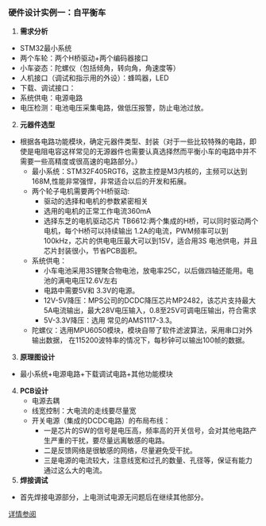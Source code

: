 ### 硬件设计实例一：自平衡车
1. **需求分析**
  - STM32最小系统
  - 两个车轮：两个H桥驱动+两个编码器接口
  - 小车姿态：陀螺仪（包括倾角，转向角，角速度等）
  - 人机接口（调试和指示用的外设）：蜂鸣器，LED
  - 下载、调试接口：
  - 系统供电：电源电路
  - 电压检测：电池电压采集电路，做低压报警，防止电池过放。
2. **元器件选型**
  - 根据各电路功能模块，确定元器件类型、封装（对于一些比较特殊的电路，即使是电阻电容这样常见的无源器件也需要认真选择然而平衡小车的电路中并不需要一些高精度或很高速的电路部分。）
    - 最小系统：STM32F405RGT6，这款主控是M3内核的，主频可以达到168M,性能非常强悍，非常适合以后的开发和拓展。
	- 两个轮子电机需要两个H桥驱动:
	  - 驱动的选择和电机的参数紧密相关
	  - 选用的电机的正常工作电流360mA
	  - 选择东芝的电机驱动芯片 TB6612:两个集成的H桥，可以同时驱动两个电机，每个H桥可以持续输出 1.2A的电流，PWM频率可以到100kHz，芯片的供电电压最大可以到15V，适合用3S 电池供电，并且芯片封装很小，节省PCB面积。
	- 系统供电：
	  - 小车电池采用3S锂聚合物电池，放电率25C，以后做四轴还能用。电池的满电电压12.6V左右
	  - 电路中需要5V和 3.3V的电源。
	  - 12V-5V降压：MPS公司的DCDC降压芯片MP2482，该芯片支持最大 5A电流输出，最大28V电压输入，0.8至25V可调电压输出，符合需求
	  - 5V-3.3V降压：选用 常见的AMS1117-3.3。
	- 陀螺仪：选用MPU6050模块，模块自带了软件滤波算法，采用串口对外输出数据， 在115200波特率的情况下，每秒钟可以输出100帧的数据。
3. **原理图设计**
  - 最小系统+电源电路+下载调试电路+其他功能模块
4. **PCB设计**
   - 电源去耦
   - 线宽控制：大电流的走线要尽量宽
   - 开关电源（集成的DCDC电路）的布局布线：
     - 一是芯片的SW的信号是电压高，频率高的开关信号，会对其他电路产生严重的干扰，要尽量远离敏感的电路。
	 - 二是反馈网络是很敏感的网络，尽量避免受干扰。
	 - 三是电源的电流较大，注意线宽和过孔的数量、孔径等，保证有能力通过这么大的电流。
5. **焊接调试**
  - 首先焊接电源部分，上电测试电源无问题后在继续其他部分。
  
  
[详情参阅](http://mp.weixin.qq.com/s/tcg2XQSW6ukDPoeInvpyHw)
